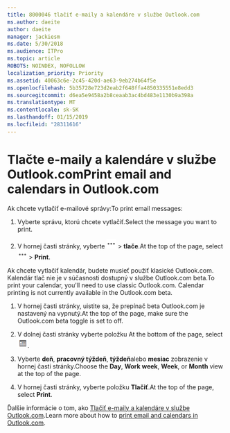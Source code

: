 ```yaml
---
title: 8000046 tlačiť e-maily a kalendáre v službe Outlook.com
ms.author: daeite
author: daeite
manager: jackiesm
ms.date: 5/30/2018
ms.audience: ITPro
ms.topic: article
ROBOTS: NOINDEX, NOFOLLOW
localization_priority: Priority
ms.assetid: 40063c6e-2c45-420d-ae63-9eb274b64f5e
ms.openlocfilehash: 5b35728e723d2eab2f648ffa4850335551e8edd3
ms.sourcegitcommit: d6ea5e9458a2b8ceaab3ac4bd483e1130b9a398a
ms.translationtype: MT
ms.contentlocale: sk-SK
ms.lasthandoff: 01/15/2019
ms.locfileid: "28311616"
---
```

# <a name="print-email-and-calendars-in-outlookcom"></a><span data-ttu-id="56b31-102">Tlačte e-maily a kalendáre v službe Outlook.com</span><span class="sxs-lookup"><span data-stu-id="56b31-102">Print email and calendars in Outlook.com</span></span>

<span data-ttu-id="56b31-103">Ak chcete vytlačiť e-mailové správy:</span><span class="sxs-lookup"><span data-stu-id="56b31-103">To print email messages:</span></span>
  
1. <span data-ttu-id="56b31-104">Vyberte správu, ktorú chcete vytlačiť.</span><span class="sxs-lookup"><span data-stu-id="56b31-104">Select the message you want to print.</span></span>
    
2. <span data-ttu-id="56b31-105">V hornej časti stránky, vyberte ![ďalšie akcie](media/64993e8a-4a62-43b1-aa05-90f5ad4cba54.png) \> **tlače**.</span><span class="sxs-lookup"><span data-stu-id="56b31-105">At the top of the page, select ![More actions](media/64993e8a-4a62-43b1-aa05-90f5ad4cba54.png) \> **Print**.</span></span> 
    
<span data-ttu-id="56b31-p101">Ak chcete vytlačiť kalendár, budete musieť použiť klasické Outlook.com. Kalendár tlač nie je v súčasnosti dostupný v službe Outlook.com beta.</span><span class="sxs-lookup"><span data-stu-id="56b31-p101">To print your calendar, you'll need to use classic Outlook.com. Calendar printing is not currently available in the Outlook.com beta.</span></span>
  
1. <span data-ttu-id="56b31-108">V hornej časti stránky, uistite sa, že prepínač beta Outlook.com je nastavený na vypnutý.</span><span class="sxs-lookup"><span data-stu-id="56b31-108">At the top of the page, make sure the Outlook.com beta toggle is set to off.</span></span>
    
2. <span data-ttu-id="56b31-109">V dolnej časti stránky vyberte položku  </span><span class="sxs-lookup"><span data-stu-id="56b31-109">At the bottom of the page, select</span></span> ![Calendar](media/9e1a821a-c32e-4851-a866-342a39ffdca0.png)<span data-ttu-id="56b31-111">.</span><span class="sxs-lookup"><span data-stu-id="56b31-111"></span></span>
    
3. <span data-ttu-id="56b31-112">Vyberte **deň**, **pracovný týždeň**, **týždeň**alebo **mesiac** zobrazenie v hornej časti stránky.</span><span class="sxs-lookup"><span data-stu-id="56b31-112">Choose the **Day**, **Work week**, **Week**, or **Month** view at the top of the page.</span></span> 
    
4. <span data-ttu-id="56b31-113">V hornej časti stránky, vyberte položku **Tlačiť**.</span><span class="sxs-lookup"><span data-stu-id="56b31-113">At the top of the page, select **Print**.</span></span> 
    
<span data-ttu-id="56b31-114">Ďalšie informácie o tom, ako [Tlačiť e-maily a kalendáre v službe Outlook.com](https://go.microsoft.com/fwlink/p/?linkid=2001208&amp;clcid=0x409).</span><span class="sxs-lookup"><span data-stu-id="56b31-114">Learn more about how to [print email and calendars in Outlook.com](https://go.microsoft.com/fwlink/p/?linkid=2001208&amp;clcid=0x409).</span></span>
  

